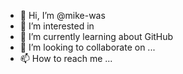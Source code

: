 - 👋 Hi, I’m @mike-was
- 👀 I’m interested in 
- 🌱 I’m currently learning about GitHub
- 💞️ I’m looking to collaborate on ...
- 📫 How to reach me ...

<!---
mike-was/mike-was is a ✨ special ✨ repository because its `README.md` (this file) appears on your GitHub profile.
You can click the Preview link to take a look at your changes.
--->
